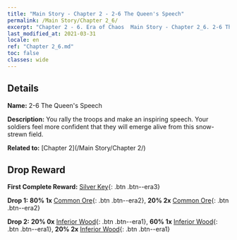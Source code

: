 ```yaml
---
title: "Main Story - Chapter 2 - 2-6 The Queen's Speech"
permalink: /Main Story/Chapter 2_6/
excerpt: "Chapter 2 - 6. Era of Chaos  Main Story - Chapter 2_6. 2-6 The Queen's Speech"
last_modified_at: 2021-03-31
locale: en
ref: "Chapter 2_6.md"
toc: false
classes: wide
---
```


## Details

 **Name:** 2-6 The Queen's Speech

 **Description:** You rally the troops and make an inspiring speech. Your soldiers feel more  confident that they will emerge alive from this snow-strewn field.

 **Related to:** [Chapter 2](/Main Story/Chapter 2/)

## Drop Reward

 **First Complete Reward:** [Silver Key](/Items/con_693/){: .btn .btn--era3}

 **Drop 1:** **80% 1x** [Common Ore](/Items/mat_6/){: .btn .btn--era2}, **20% 2x** [Common Ore](/Items/mat_6/){: .btn .btn--era2}

 **Drop 2:** **20% 0x** [Inferior Wood](/Items/mat_1/){: .btn .btn--era1}, **60% 1x** [Inferior Wood](/Items/mat_1/){: .btn .btn--era1}, **20% 2x** [Inferior Wood](/Items/mat_1/){: .btn .btn--era1}

